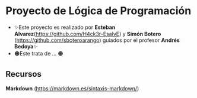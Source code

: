 # Proyecto de Lógica de Programación
- ✨Este proyecto es realizado por **Esteban Alvarez**(https://github.com/H4ck3r-EsalvE) y **Simón Botero** (https://github.com/sboteroarango) guiados por el profesor **Andrés Bedoya**✨
- 🟠Este trata de ... 🟠

## Recursos 
**Markdown** (https://markdown.es/sintaxis-markdown/)
